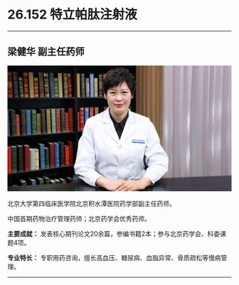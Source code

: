 # 26.152 特立帕肽注射液

---

## 梁健华 副主任药师

![1685340339240](image/c26_152/1685340339240.png)

北京大学第四临床医学院北京积水潭医院药学部副主任药师。

中国首期药物治疗管理药师；北京药学会优秀药师。

**主要成就：** 发表核心期刊论文20余篇，参编书籍2本；参与北京药学会、科委课题4项。

**专业特长：** 专职用药咨询，擅长高血压、糖尿病、血脂异常、骨质疏松等慢病管理。

---
